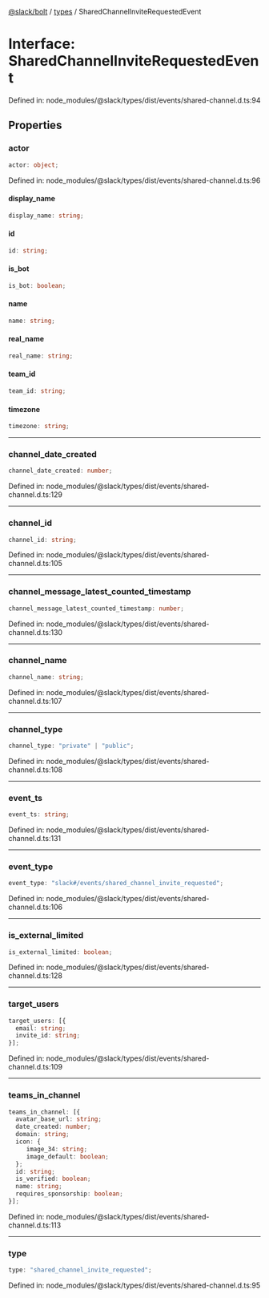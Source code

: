 [@slack/bolt](../../../../index.md) / [types](../index.md) / SharedChannelInviteRequestedEvent

# Interface: SharedChannelInviteRequestedEvent

Defined in: node\_modules/@slack/types/dist/events/shared-channel.d.ts:94

## Properties

### actor

```ts
actor: object;
```

Defined in: node\_modules/@slack/types/dist/events/shared-channel.d.ts:96

#### display\_name

```ts
display_name: string;
```

#### id

```ts
id: string;
```

#### is\_bot

```ts
is_bot: boolean;
```

#### name

```ts
name: string;
```

#### real\_name

```ts
real_name: string;
```

#### team\_id

```ts
team_id: string;
```

#### timezone

```ts
timezone: string;
```

***

### channel\_date\_created

```ts
channel_date_created: number;
```

Defined in: node\_modules/@slack/types/dist/events/shared-channel.d.ts:129

***

### channel\_id

```ts
channel_id: string;
```

Defined in: node\_modules/@slack/types/dist/events/shared-channel.d.ts:105

***

### channel\_message\_latest\_counted\_timestamp

```ts
channel_message_latest_counted_timestamp: number;
```

Defined in: node\_modules/@slack/types/dist/events/shared-channel.d.ts:130

***

### channel\_name

```ts
channel_name: string;
```

Defined in: node\_modules/@slack/types/dist/events/shared-channel.d.ts:107

***

### channel\_type

```ts
channel_type: "private" | "public";
```

Defined in: node\_modules/@slack/types/dist/events/shared-channel.d.ts:108

***

### event\_ts

```ts
event_ts: string;
```

Defined in: node\_modules/@slack/types/dist/events/shared-channel.d.ts:131

***

### event\_type

```ts
event_type: "slack#/events/shared_channel_invite_requested";
```

Defined in: node\_modules/@slack/types/dist/events/shared-channel.d.ts:106

***

### is\_external\_limited

```ts
is_external_limited: boolean;
```

Defined in: node\_modules/@slack/types/dist/events/shared-channel.d.ts:128

***

### target\_users

```ts
target_users: [{
  email: string;
  invite_id: string;
}];
```

Defined in: node\_modules/@slack/types/dist/events/shared-channel.d.ts:109

***

### teams\_in\_channel

```ts
teams_in_channel: [{
  avatar_base_url: string;
  date_created: number;
  domain: string;
  icon: {
     image_34: string;
     image_default: boolean;
  };
  id: string;
  is_verified: boolean;
  name: string;
  requires_sponsorship: boolean;
}];
```

Defined in: node\_modules/@slack/types/dist/events/shared-channel.d.ts:113

***

### type

```ts
type: "shared_channel_invite_requested";
```

Defined in: node\_modules/@slack/types/dist/events/shared-channel.d.ts:95
